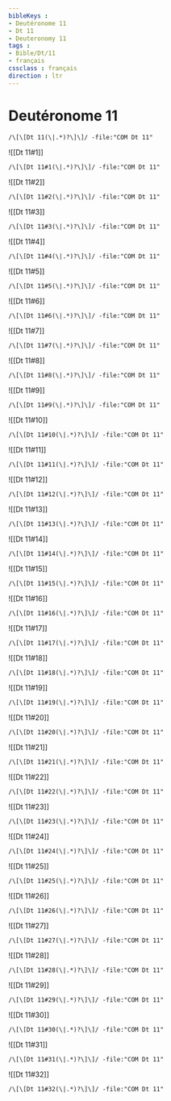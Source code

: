 ```yaml
---
bibleKeys : 
- Deutéronome 11
- Dt 11
- Deuteronomy 11
tags : 
- Bible/Dt/11
- français
cssclass : français
direction : ltr
---
```


# Deutéronome 11

```query
/\[\[Dt 11(\|.*)?\]\]/ -file:"COM Dt 11"
```



![[Dt 11#1]]

```query
/\[\[Dt 11#1(\|.*)?\]\]/ -file:"COM Dt 11"
```

![[Dt 11#2]]

```query
/\[\[Dt 11#2(\|.*)?\]\]/ -file:"COM Dt 11"
```

![[Dt 11#3]]

```query
/\[\[Dt 11#3(\|.*)?\]\]/ -file:"COM Dt 11"
```

![[Dt 11#4]]

```query
/\[\[Dt 11#4(\|.*)?\]\]/ -file:"COM Dt 11"
```

![[Dt 11#5]]

```query
/\[\[Dt 11#5(\|.*)?\]\]/ -file:"COM Dt 11"
```

![[Dt 11#6]]

```query
/\[\[Dt 11#6(\|.*)?\]\]/ -file:"COM Dt 11"
```

![[Dt 11#7]]

```query
/\[\[Dt 11#7(\|.*)?\]\]/ -file:"COM Dt 11"
```

![[Dt 11#8]]

```query
/\[\[Dt 11#8(\|.*)?\]\]/ -file:"COM Dt 11"
```

![[Dt 11#9]]

```query
/\[\[Dt 11#9(\|.*)?\]\]/ -file:"COM Dt 11"
```

![[Dt 11#10]]

```query
/\[\[Dt 11#10(\|.*)?\]\]/ -file:"COM Dt 11"
```

![[Dt 11#11]]

```query
/\[\[Dt 11#11(\|.*)?\]\]/ -file:"COM Dt 11"
```

![[Dt 11#12]]

```query
/\[\[Dt 11#12(\|.*)?\]\]/ -file:"COM Dt 11"
```

![[Dt 11#13]]

```query
/\[\[Dt 11#13(\|.*)?\]\]/ -file:"COM Dt 11"
```

![[Dt 11#14]]

```query
/\[\[Dt 11#14(\|.*)?\]\]/ -file:"COM Dt 11"
```

![[Dt 11#15]]

```query
/\[\[Dt 11#15(\|.*)?\]\]/ -file:"COM Dt 11"
```

![[Dt 11#16]]

```query
/\[\[Dt 11#16(\|.*)?\]\]/ -file:"COM Dt 11"
```

![[Dt 11#17]]

```query
/\[\[Dt 11#17(\|.*)?\]\]/ -file:"COM Dt 11"
```

![[Dt 11#18]]

```query
/\[\[Dt 11#18(\|.*)?\]\]/ -file:"COM Dt 11"
```

![[Dt 11#19]]

```query
/\[\[Dt 11#19(\|.*)?\]\]/ -file:"COM Dt 11"
```

![[Dt 11#20]]

```query
/\[\[Dt 11#20(\|.*)?\]\]/ -file:"COM Dt 11"
```

![[Dt 11#21]]

```query
/\[\[Dt 11#21(\|.*)?\]\]/ -file:"COM Dt 11"
```

![[Dt 11#22]]

```query
/\[\[Dt 11#22(\|.*)?\]\]/ -file:"COM Dt 11"
```

![[Dt 11#23]]

```query
/\[\[Dt 11#23(\|.*)?\]\]/ -file:"COM Dt 11"
```

![[Dt 11#24]]

```query
/\[\[Dt 11#24(\|.*)?\]\]/ -file:"COM Dt 11"
```

![[Dt 11#25]]

```query
/\[\[Dt 11#25(\|.*)?\]\]/ -file:"COM Dt 11"
```

![[Dt 11#26]]

```query
/\[\[Dt 11#26(\|.*)?\]\]/ -file:"COM Dt 11"
```

![[Dt 11#27]]

```query
/\[\[Dt 11#27(\|.*)?\]\]/ -file:"COM Dt 11"
```

![[Dt 11#28]]

```query
/\[\[Dt 11#28(\|.*)?\]\]/ -file:"COM Dt 11"
```

![[Dt 11#29]]

```query
/\[\[Dt 11#29(\|.*)?\]\]/ -file:"COM Dt 11"
```

![[Dt 11#30]]

```query
/\[\[Dt 11#30(\|.*)?\]\]/ -file:"COM Dt 11"
```

![[Dt 11#31]]

```query
/\[\[Dt 11#31(\|.*)?\]\]/ -file:"COM Dt 11"
```

![[Dt 11#32]]

```query
/\[\[Dt 11#32(\|.*)?\]\]/ -file:"COM Dt 11"
```

